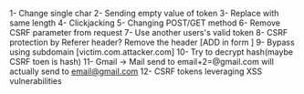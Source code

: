 1- Change single char
2- Sending empty value of token
3- Replace with same length
4- Clickjacking
5- Changing POST/GET method
6- Remove CSRF parameter from request
7- Use another users's valid token
8- CSRF protection by Referer header? Remove the header [ADD in form <meta name="referrer" content="no-refrence">]
9- Bypass using subdomain [victim.com.attacker.com]
10- Try to decrypt hash(maybe CSRF toen is hash)
11- Gmail -> Mail send to email+2=@gmail.com will actually send to email@gmail.com
12- CSRF tokens leveraging XSS vulnerabilities
